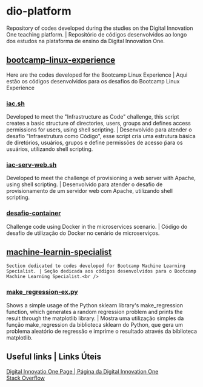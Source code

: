 # dio-platform
Repository of codes developed during the studies on the Digital Innovation One teaching platform. | Repositório de códigos desenvolvidos ao longo dos estudos na plataforma de ensino da Digital Innovation One.

## [bootcamp-linux-experience](https://github.com/ThiagoFontanari/dio-platform/tree/main/bootcamp-linux-experience)
  Here are the codes developed for the Bootcamp Linux Experience | Aqui estão os códigos desenvolvidos para os desafios do Bootcamp Linux Experience<br />
  
  ### [iac.sh](https://github.com/ThiagoFontanari/dio-platform/blob/main/bootcamp-linux-experience/iac.sh)
  Developed to meet the "Infrastructure as Code" challenge, this script creates a basic structure of directories, users, groups and defines access permissions for users, using shell scripting. | Desenvolvido para atender o desafio "Infraestrutura como Código", esse script cria uma estrutura básica de diretórios, usuários, grupos e define permissões de acesso ṕara os usuários, utilizando shell scripting.<br />

  ### [iac-serv-web.sh](https://github.com/ThiagoFontanari/dio-platform/blob/main/bootcamp-linux-experience/iac-serv-web.sh)
  Developed to meet the challenge of provisioning a web server with Apache, using shell scripting. | Desenvolvido para atender o desafio de provisionamento de um servidor web com Apache, utilizando shell scripting.<br />

  ### [desafio-container](https://github.com/ThiagoFontanari/dio-platform/blob/main/bootcamp-linux-experience/desafio-container)
  Challenge code using Docker in the microservices scenario. | Código do desafio de utilização do Docker no cenário de microserviços.<br />

## [machine-learnin-specialist]()
    Section dedicated to codes developed for Bootcamp Machine Learning Specialist. | Seção dedicada aos códigos desenvolvidos para o Bootcamp Machine Learning Specialist.<br />

  ### [make_regression-ex.py]()
  Shows a simple usage of the Python sklearn library's make_regression function, which generates a random regression problem and prints the result through the matplotlib library. | Mostra uma utilização simples da função make_regression da biblioteca sklearn do Python, que gera um problema aleatório de regressão e imprime o resultado através da biblioteca matplotlib.<br />

## Useful links | Links Úteis
[Digital Innovatio One Page | Página da Digital Innovation One](https://www.dio.me/en)<br />
[Stack Overflow](https://stackoverflow.com/)
